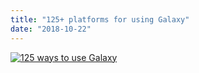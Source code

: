 ```yaml
---
title: "125+ platforms for using Galaxy"
date: "2018-10-22"
---
```


[![125 ways to use Galaxy](/src/splash/platforms/platforms-splash.png)](/use/)
